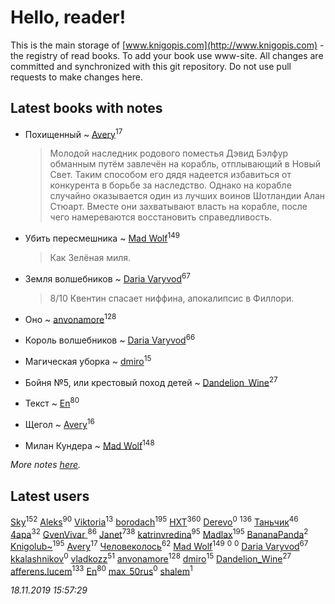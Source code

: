 # Hello, reader!
This is the main storage of [www.knigopis.com](http://www.knigopis.com) - the registry of read books.
To add your book use www-site. All changes are committed and synchronized with this git repository.
Do not use pull requests to make changes here.


## Latest books with notes
* Похищенный ~ [Avery](users/567/56734832-yandex)<sup>17</sup>
    > Молодой наследник родового поместья Дэвид Бэлфур обманным путём завлечён на корабль, отплывающий в Новый Свет. Таким способом его дядя надеется избавиться от конкурента в борьбе за наследство. Однако на корабле случайно оказывается один из лучших воинов Шотландии Алан Стюарт. Вместе они захватывают власть на корабле, после чего намереваются восстановить справедливость.

* Убить пересмешника ~ [Mad Wolf](users/947/94738840-vkontakte)<sup>149</sup>
    > Как Зелёная миля.

* Земля волшебников ~ [Daria Varyvod](users/829/829893410524253-facebook)<sup>67</sup>
    > 8/10 Квентин спасает ниффина, апокалипсис в Филлори.

* Оно ~ [anvonamore](users/595/5957175-vkontakte)<sup>128</sup>

* Король волшебников ~ [Daria Varyvod](users/829/829893410524253-facebook)<sup>66</sup>

* Магическая уборка ~ [dmiro](users/571/5714115-vkontakte)<sup>15</sup>

* Бойня №5, или крестовый поход детей ~ [Dandelion_Wine](users/586/58602788-vkontakte)<sup>27</sup>

* Текст ~ [En](users/333/333646551-vkontakte)<sup>80</sup>

* Щегол ~ [Avery](users/567/56734832-yandex)<sup>16</sup>

* Милан Кундера ~ [Mad Wolf](users/947/94738840-vkontakte)<sup>148</sup>


_More notes [here](latest_books_with_notes.md)._


## Latest users
[Sky](users/118/118049897850017649660-google)<sup>152</sup> 
[Aleks](users/117/117835844513813219393-google)<sup>90</sup> 
[Viktoria](users/270/270444099499-odnoklassniki)<sup>13</sup> 
[borodach](users/157/15706320-vkontakte)<sup>195</sup> 
[HXT](users/100/100002563462782-facebook)<sup>360</sup> 
[Derevo](users/109/109320293332154948707-google)<sup>0</sup> 
[](users/115/115826717712507836033-google)<sup>136</sup> 
[Таньчик](users/209/2096581563762610-facebook)<sup>46</sup> 
[4apa](users/117/117392596378069249667-google)<sup>32</sup> 
[GvenVivar ](users/158/158266434925901-facebook)<sup>86</sup> 
[Janet](users/108/108113656204404967440-google)<sup>738</sup> 
[katrinvredina](users/233/2336755-vkontakte)<sup>95</sup> 
[Madlax](users/158/158304782-vkontakte)<sup>195</sup> 
[BananaPanda](users/111/111366593862837434080-google)<sup>2</sup> 
[Knigolub~](users/111/111878597279669641685-google)<sup>195</sup> 
[Avery](users/567/56734832-yandex)<sup>17</sup> 
[Человеколось](users/174/17475979687188177329-mailru)<sup>62</sup> 
[Mad Wolf](users/947/94738840-vkontakte)<sup>149</sup> 
[](users/248/248300842-vkontakte)<sup>0</sup> 
[](users/110/110877021460709820325-google)<sup>0</sup> 
[Daria Varyvod](users/829/829893410524253-facebook)<sup>67</sup> 
[kkalashnikov](users/111/111832546942967940168-google)<sup>0</sup> 
[vladkozz](users/572/57239276-vkontakte)<sup>51</sup> 
[anvonamore](users/595/5957175-vkontakte)<sup>128</sup> 
[dmiro](users/571/5714115-vkontakte)<sup>15</sup> 
[Dandelion_Wine](users/586/58602788-vkontakte)<sup>27</sup> 
[afferens.lucem](users/196/196071655-vkontakte)<sup>133</sup> 
[En](users/333/333646551-vkontakte)<sup>80</sup> 
[max_50rus](users/194/194209197-vkontakte)<sup>0</sup> 
[shalem](users/169/16930265-vkontakte)<sup>1</sup> 


_18.11.2019 15:57:29_

